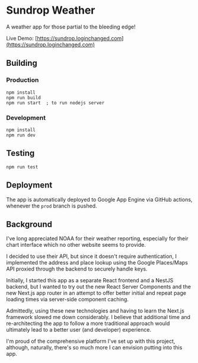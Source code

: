 # Sundrop Weather

A weather app for those partial to the bleeding edge!

Live Demo: [https://sundrop.loginchanged.com](https://sundrop.loginchanged.com)

## Building 
### Production
```
npm install
npm run build
npm run start  ; to run nodejs server
```

### Development
```
npm install
npm run dev
```

## Testing
```
npm run test
```

## Deployment
The app is automatically deployed to Google App Engine via GitHub actions, whenever the `prod` branch is pushed.

## Background
I've long appreciated NOAA for their weather reporting, especially
for their chart interface which no other website seems to provide.

I decided to use their API, but since it doesn't require authentication,
I implemented the address and place lookup using the Google Places/Maps API 
proxied through the backend to securely handle keys.

Initially, I started this app as a separate React frontend and a NestJS backend, 
but I wanted to try out the new React Server Components and the new Next.js app router
in an attempt to offer better initial and repeat page loading times via server-side component caching. 

Admittedly, using these new technologies and having to learn the Next.js framework slowed me down considerably.
I believe that additional time and re-architecting the app to follow a more traditional approach
would ultimately lead to a better user (and developer) experience.
                                                                                  
I'm proud of the comprehensive platform I've set up with this project, although, naturally, 
there's so much more I can envision putting into this app.
